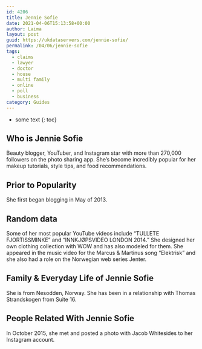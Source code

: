 ```yaml
---
id: 4206
title: Jennie Sofie
date: 2021-04-06T15:13:58+00:00
author: Laima
layout: post
guid: https://ukdataservers.com/jennie-sofie/
permalink: /04/06/jennie-sofie
tags:
  - claims
  - lawyer
  - doctor
  - house
  - multi family
  - online
  - poll
  - business
category: Guides
---
```


* some text
{: toc}


## Who is Jennie Sofie
                  
                  
                  
Beauty blogger, YouTuber, and Instagram star with more than 270,000 followers on the photo sharing app. She&#8217;s become incredibly popular for her makeup tutorials, style tips, and food recommendations.
                  
              
            
              
            
                
                
                
## Prior to Popularity
                  
                  
                  
She first began blogging in May of 2013.
                  
              
            
              
            
                
                
                
## Random data
                  
                  
                  
Some of her most popular YouTube videos include &#8220;TULLETE FJORTISSMINKE&#8221; and &#8220;INNKJØPSVIDEO LONDON 2014.&#8221; She designed her own clothing collection with WOW and has also modeled for them. She appeared in the music video for the Marcus & Martinus song &#8220;Elektrisk&#8221; and she also had a role on the Norwegian web series Jenter.
                  
              
            
              
            
                
                
                
## Family & Everyday Life of Jennie Sofie
                  
                  
                  
She is from Nesodden, Norway. She has been in a relationship with Thomas Strandskogen from Suite 16. 
                  
              
            
              
            
                
                
                
## People Related With Jennie Sofie
                  
                  
                  
In October 2015, she met and posted a photo with Jacob Whitesides to her Instagram account.
                  
              
            
              
            
                
              
            
              
              
            
            
              
            
          
          
          